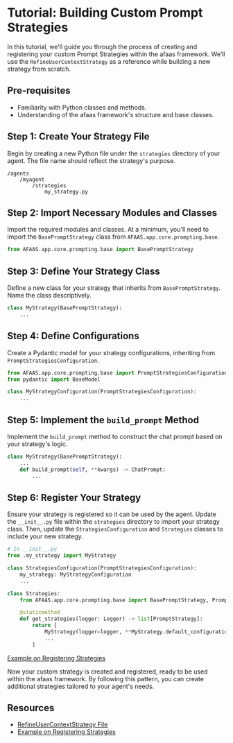 # Tutorial: Building Custom Prompt Strategies

In this tutorial, we'll guide you through the process of creating and registering your custom Prompt Strategies within the afaas framework. We’ll use the `RefineUserContextStrategy` as a reference while building a new strategy from scratch.

## Pre-requisites

- Familiarity with Python classes and methods.
- Understanding of the afaas framework's structure and base classes.

## Step 1: Create Your Strategy File

Begin by creating a new Python file under the `strategies` directory of your agent. The file name should reflect the strategy's purpose.

```tree
/agents
    /myagent
        /strategies
            my_strategy.py
```

## Step 2: Import Necessary Modules and Classes

Import the required modules and classes. At a minimum, you'll need to import the `BasePromptStrategy` class from `AFAAS.app.core.prompting.base`.

```python
from AFAAS.app.core.prompting.base import BasePromptStrategy
```

## Step 3: Define Your Strategy Class

Define a new class for your strategy that inherits from `BasePromptStrategy`. Name the class descriptively.

```python
class MyStrategy(BasePromptStrategy):
    ...
```

## Step 4: Define Configurations

Create a Pydantic model for your strategy configurations, inheriting from `PromptStrategiesConfiguration`.

```python
from AFAAS.app.core.prompting.base import PromptStrategiesConfiguration
from pydantic import BaseModel

class MyStrategyConfiguration(PromptStrategiesConfiguration):
    ...
```

## Step 5: Implement the `build_prompt` Method

Implement the `build_prompt` method to construct the chat prompt based on your strategy's logic.

```python
class MyStrategy(BasePromptStrategy):
    ...
    def build_prompt(self, **kwargs) -> ChatPrompt:
        ...
```

## Step 6: Register Your Strategy

Ensure your strategy is registered so it can be used by the agent. Update the `__init__.py` file within the `strategies` directory to import your strategy class. Then, update the `StrategiesConfiguration` and `Strategies` classes to include your new strategy.

```python
# In __init__.py
from .my_strategy import MyStrategy

class StrategiesConfiguration(PromptStrategiesConfiguration):
    my_strategy: MyStrategyConfiguration
    ...

class Strategies:
    from AFAAS.app.core.prompting.base import BasePromptStrategy, PromptStrategy

    @staticmethod
    def get_strategies(logger: Logger) -> list[PromptStrategy]:
        return [
            MyStrategy(logger=logger, **MyStrategy.default_configuration.dict()),
            ...
        ]
```

[Example on Registering Strategies](https://github.com/ph-ausseil/afaas/blob/first-agent-tutorial/autogpts/autogpt/autogpt/core/agents/simple/strategies/__init__.py)

Now your custom strategy is created and registered, ready to be used within the afaas framework. By following this pattern, you can create additional strategies tailored to your agent's needs.

## Resources

- [RefineUserContextStrategy File](https://raw.githubusercontent.com/ph-ausseil/afaas/first-agent-tutorial/autogpts/autogpt/autogpt/core/agents/usercontext/strategies/refine_user_context.py)
- [Example on Registering Strategies](https://github.com/ph-ausseil/afaas/blob/first-agent-tutorial/autogpts/autogpt/autogpt/core/agents/simple/strategies/__init__.py)
